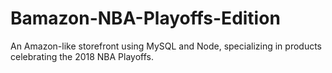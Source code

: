 # Bamazon-NBA-Playoffs-Edition
An Amazon-like storefront using MySQL and Node, specializing in products celebrating the 2018 NBA Playoffs. 
